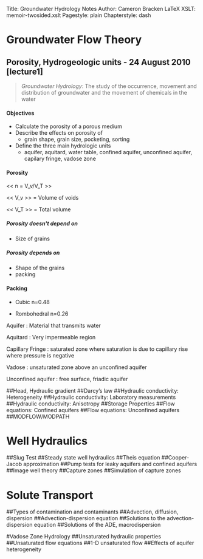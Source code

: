 Title: Groundwater Hydrology Notes
Author: Cameron Bracken
LaTeX XSLT: memoir-twosided.xslt
Pagestyle: plain
Chapterstyle: dash

<!-- 
% !TEX TS-program = MultiMarkdown 
-->

# Groundwater Flow Theory

## Porosity, Hydrogeologic units - 24 August 2010 [lecture1]
> _Groundwater Hydrology_: The study of the occurrence, movement and distribution of groundwater and the movement of chemicals in the water

#### Objectives 
- Calculate the porosity of a porous medium 
- Describe the effects on porosity of 
	- grain shape, grain size, pocketing, sorting
- Define the three main hydrologic units 
    - aquifer, aquitard, water table, confined aquifer, unconfined aquifer, capilary fringe, vadose zone

#### Porosity 

<< n = V_v/V_T >>

<< V_v >> = Volume of voids

<< V_T >> = Total volume

##### Porosity doesn't depend on

- Size of grains

##### Porosity depends on

- Shape of the grains 
- packing

#### Packing

- Cubic n=0.48
	
<!--
\includegraphics{figs/1-cubic-packing.pdf}
-->

- Rombohedral n=0.26

<!--
\includegraphics{figs/1-rom-packing.pdf}
-->

Aquifer
: Material that transmits water

Aquitard 
: Very impermeable region 

Capillary Fringe
: saturated zone where saturation is due to capillary rise where pressure is negative

Vadose 
: unsaturated zone above an unconfined aquifer

Unconfined aquifer
: free surface, friadic aquifer


##Head, Hydraulic gradient
##Darcy’s law
##Hydraulic conductivity: Heterogeneity
##Hydraulic conductivity: Laboratory measurements
##Hydraulic conductivity: Anisotropy
##Storage Properties
##Flow equations: Confined aquifers
##Flow equations: Unconfined aquifers
##MODFLOW/MODPATH  

# Well Hydraulics
##Slug Test
##Steady state well hydraulics 
##Theis equation
##Cooper-Jacob approximation
##Pump tests for leaky aquifers and confined aquifers
##Image well theory 
##Capture zones
##Simulation of capture zones 
 
# Solute Transport
##Types of contamination and contaminants
##Advection, diffusion, dispersion
##Advection-dispersion equation
##Solutions to the advection-dispersion equation
##Solutions of the ADE, macrodispersion

#Vadose Zone Hydrology
##Unsaturated hydraulic properties
##Unsaturated flow equations
##1-D unsaturated flow
##Effects of aquifer heterogeneity
